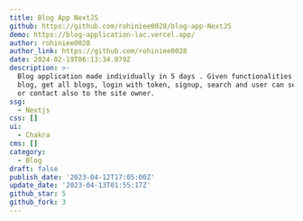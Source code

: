```yaml
---
title: Blog App NextJS
github: https://github.com/rohiniee0028/blog-app-NextJS
demo: https://blog-application-lac.vercel.app/
author: rohiniee0028
author_link: https://github.com/rohiniee0028
date: 2024-02-19T06:13:34.079Z
description: >-
  Blog application made individually in 5 days . Given functionalities like Post
  blog, get all blogs, login with token, signup, search and user can send mail
  or contact also to the site owner.
ssg:
  - Nextjs
css: []
ui:
  - Chakra
cms: []
category:
  - Blog
draft: false
publish_date: '2023-04-12T17:05:00Z'
update_date: '2023-04-13T01:55:17Z'
github_star: 5
github_fork: 3
---
```

